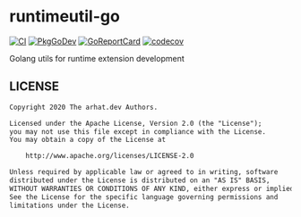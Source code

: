 # runtimeutil-go

[![CI](https://github.com/arhat-ext/runtimeutil/workflows/CI/badge.svg)](https://github.com/arhat-ext/runtimeutil/actions?query=workflow%3ACI)
[![PkgGoDev](https://pkg.go.dev/badge/ext.arhat.dev/runtimeutil)](https://pkg.go.dev/ext.arhat.dev/runtimeutil)
[![GoReportCard](https://goreportcard.com/badge/ext.arhat.dev/runtimeutil)](https://goreportcard.com/report/ext.arhat.dev/runtimeutil)
[![codecov](https://codecov.io/gh/arhat-ext/runtimeutil/branch/master/graph/badge.svg)](https://codecov.io/gh/arhat-ext/runtimeutil)

Golang utils for runtime extension development

## LICENSE

```txt
Copyright 2020 The arhat.dev Authors.

Licensed under the Apache License, Version 2.0 (the "License");
you may not use this file except in compliance with the License.
You may obtain a copy of the License at

    http://www.apache.org/licenses/LICENSE-2.0

Unless required by applicable law or agreed to in writing, software
distributed under the License is distributed on an "AS IS" BASIS,
WITHOUT WARRANTIES OR CONDITIONS OF ANY KIND, either express or implied.
See the License for the specific language governing permissions and
limitations under the License.
```
